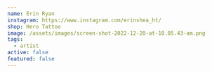 ```yaml
---
name: Erin Ryan
instagram: https://www.instagram.com/erinshea_ht/
shop: Hero Tattoo
image: /assets/images/screen-shot-2022-12-20-at-10.05.43-am.png
tags:
  - artist
active: false
featured: false
---
```

